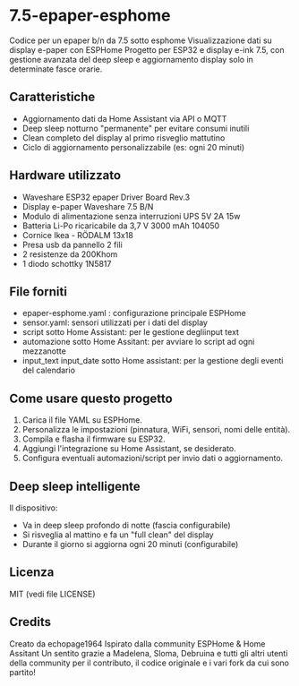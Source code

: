 # 7.5-epaper-esphome

Codice per un epaper b/n da 7.5 sotto esphome
Visualizzazione dati su display e-paper con ESPHome
Progetto per ESP32 e display e-ink 7.5, con gestione avanzata del deep sleep e aggiornamento display solo in determinate fasce orarie.

## Caratteristiche

- Aggiornamento dati da Home Assistant via API o MQTT
- Deep sleep notturno "permanente" per evitare consumi inutili
- Clean completo del display al primo risveglio mattutino
- Ciclo di aggiornamento personalizzabile (es: ogni 20 minuti)

## Hardware utilizzato
- Waveshare ESP32 epaper Driver Board Rev.3
- Display e-paper Waveshare 7.5 B/N
- Modulo di alimentazione senza interruzioni UPS 5V 2A 15w
- Batteria Li-Po ricaricabile da 3,7 V 3000 mAh 104050
- Cornice Ikea - RÖDALM 13x18
- Presa usb da pannello 2 fili
- 2 resistenze da 200Khom
- 1 diodo schottky 1N5817

## File forniti
- epaper-esphome.yaml : configurazione principale ESPHome
- sensor.yaml: sensori utilizzati per i dati del display
- script sotto Home Assistant: per le gestione degliinput text
- automazione sotto Home Assitant: per avviare lo script ad ogni mezzanotte
- input_text input_date sotto Home assistant: per la gestione degli eventi del calendario

## Come usare questo progetto
1. Carica il file YAML su ESPHome.
2. Personalizza le impostazioni (pinnatura, WiFi, sensori, nomi delle entità).
3. Compila e flasha il firmware su ESP32.
4. Aggiungi l'integrazione su Home Assistant, se desiderato.
5. Configura eventuali automazioni/script per invio dati o aggiornamento.

## Deep sleep intelligente
Il dispositivo:
- Va in deep sleep profondo di notte (fascia configurabile)
- Si risveglia al mattino e fa un "full clean" del display
- Durante il giorno si aggiorna ogni 20 minuti (configurabile)

## Licenza
MIT (vedi file LICENSE)

## Credits
Creato da echopage1964
Ispirato dalla community ESPHome & Home Assitant Un sentito grazie a Madelena, Sloma, Debruina e tutti gli altri utenti della community per il contributo, il codice originale e i vari fork da cui sono partito!
